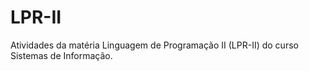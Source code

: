 # LPR-II
Atividades da matéria Linguagem de Programação II (LPR-II) do curso Sistemas de Informação.
